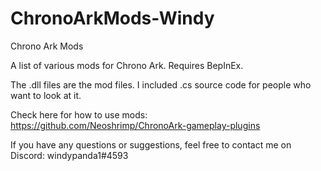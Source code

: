 # ChronoArkMods-Windy

Chrono Ark Mods

A list of various mods for Chrono Ark. Requires BepInEx.

The .dll files are the mod files. I included .cs source code for people who want to look at it. 

Check here for how to use mods: https://github.com/Neoshrimp/ChronoArk-gameplay-plugins

If you have any questions or suggestions, feel free to contact me on Discord: windypanda1#4593
